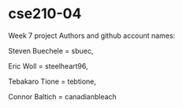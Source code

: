 # cse210-04
Week 7 project
Authors and github account names:

Steven Buechele = sbuec, 

Eric Woll = steelheart96, 

Tebakaro Tione = tebtione, 

Connor Baltich = canadianbleach


